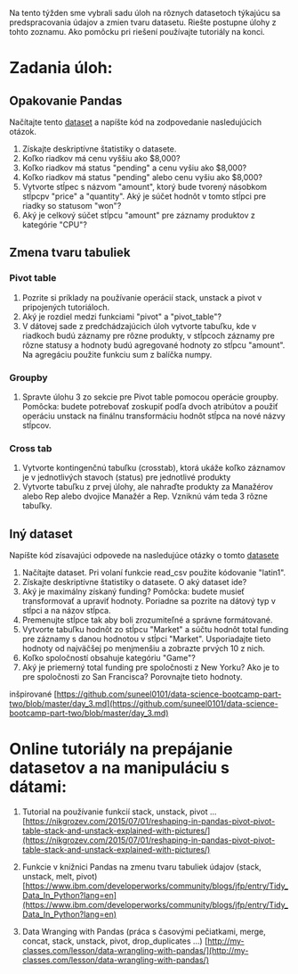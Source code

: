 
Na tento týžden sme vybrali sadu úloh na rôznych datasetoch týkajúcu sa predspracovania údajov a zmien tvaru datasetu. 
Riešte postupne úlohy z tohto zoznamu. Ako pomôcku pri riešení používajte tutoriály na konci.

# Zadania úloh:

## Opakovanie Pandas

Načítajte tento [dataset](https://s3.amazonaws.com/python-level-2/sales-funnel.csv) a napíšte kód na zodpovedanie nasledujúcich otázok.

1. Získajte deskriptívne štatistiky o datasete.
2. Koľko riadkov má cenu vyššiu ako $8,000?
3. Koľko riadkov má status "pending" a cenu vyšiu ako $8,000?
4. Koľko riadkov má status "pending" alebo cenu vyšiu ako $8,000? 
5. Vytvorte stĺpec s názvom "amount", ktorý bude tvorený násobkom stĺpcpv "price" a "quantity". Aký je súčet hodnôt v tomto stĺpci pre riadky so statusom "won"?
6. Aký je celkový súčet stĺpcu "amount" pre záznamy produktov z kategórie "CPU"?

## Zmena tvaru tabuliek

### Pivot table

1. Pozrite si príklady na používanie operácií stack, unstack a pivot v pripojených tutoriáloch.
2. Aký je rozdiel medzi funkciami "pivot" a "pivot_table"?
3. V dátovej sade z predchádzajúcich úloh vytvorte tabuľku, kde v riadkoch budú záznamy pre rôzne produkty, v stĺpcoch záznamy pre rôzne statusy a hodnoty budú agregované hodnoty zo stĺpcu "amount". Na agregáciu použite funkciu sum z balíčka numpy.

### Groupby

1. Spravte úlohu 3 zo sekcie pre Pivot table pomocou operácie groupby. Pomôcka: budete potrebovať zoskupiť podľa dvoch atribútov a použiť operáciu unstack na finálnu transformáciu hodnôt stĺpca na nové názvy stĺpcov.

### Cross tab

1. Vytvorte kontingenčnú tabuľku (crosstab), ktorá ukáže koľko záznamov je v jednotlivých stavoch (status) pre jednotlivé produkty 
2. Vytvorte tabuľku z prvej úlohy, ale nahraďte produkty za Manažérov alebo Rep alebo dvojice Manažér a Rep. Vzniknú vám teda 3 rôzne tabuľky.


## Iný dataset

Napíšte kód zísavajúci odpovede na nasledujúce otázky o tomto [datasete](https://raw.githubusercontent.com/suneel0101/lesson-plan/master/crunchbase_monthly_export.csv)


1. Načítajte dataset. Pri volaní funkcie read_csv použite kódovanie "latin1".
2. Získajte deskriptívne štatistiky o datasete. O aký dataset ide?
3. Aký je maximálny získaný funding? Pomôcka: budete musieť transformovať a upraviť hodnoty. Poriadne sa pozrite na dátový typ v stĺpci a na názov stĺpca.
4. Premenujte stĺpce tak aby boli zrozumiteľné a správne formátované.
5. Vytvorte tabuľku hodnôt zo stĺpcu "Market" a súčtu hodnôt total funding pre záznamy s danou hodnotou v stĺpci "Market". Usporiadajte tieto hodnoty od najväčšej po menjmenšiu a zobrazte prvých 10 z nich.
6. Koľko spoločností obsahuje kategóriu "Game"?
7. Aký je priemerný total funding pre spoločnosti z New Yorku? Ako je to pre spoločnosti zo San Francisca? Porovnajte tieto hodnoty.

inšpirované [https://github.com/suneel0101/data-science-bootcamp-part-two/blob/master/day_3.md](https://github.com/suneel0101/data-science-bootcamp-part-two/blob/master/day_3.md)

# Online tutoriály na prepájanie datasetov a na manipuláciu s dátami:

1. Tutorial na používanie funkcií stack, unstack, pivot ...
[https://nikgrozev.com/2015/07/01/reshaping-in-pandas-pivot-pivot-table-stack-and-unstack-explained-with-pictures/](https://nikgrozev.com/2015/07/01/reshaping-in-pandas-pivot-pivot-table-stack-and-unstack-explained-with-pictures/)

2. Funkcie v knižnici Pandas na zmenu tvaru tabuliek údajov (stack, unstack, melt, pivot)
[https://www.ibm.com/developerworks/community/blogs/jfp/entry/Tidy_Data_In_Python?lang=en](https://www.ibm.com/developerworks/community/blogs/jfp/entry/Tidy_Data_In_Python?lang=en)

3. Data Wranging with Pandas (práca s časovými pečiatkami, merge, concat, stack, unstack, pivot, drop_duplicates ...)
[http://my-classes.com/lesson/data-wrangling-with-pandas/](http://my-classes.com/lesson/data-wrangling-with-pandas/)
